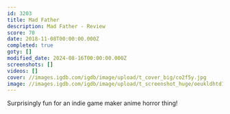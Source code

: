 ```yaml
---
id: 3203
title: Mad Father
description: Mad Father - Review
score: 70
date: 2018-11-08T00:00:00.000Z
completed: true
goty: []
modified_date: 2024-08-16T00:00:00.000Z
screenshots: []
videos: []
cover: //images.igdb.com/igdb/image/upload/t_cover_big/co2f5y.jpg
image: //images.igdb.com/igdb/image/upload/t_screenshot_huge/oeukldhtd1z9dllynluq.jpg
---
```

Surprisingly fun for an indie game maker anime horror thing!